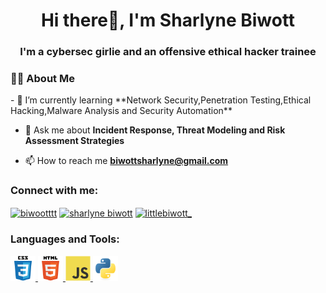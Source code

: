 <h1 align="center">Hi there👋, I'm Sharlyne Biwott</h1>
<h3 align="center">I'm a cybersec girlie and an offensive ethical hacker trainee</h3>

<h3 align="left">👩‍💻  About Me</h3>
- 🌱 I’m currently learning **Network Security,Penetration Testing,Ethical Hacking,Malware Analysis and Security Automation**

- 💬 Ask me about **Incident Response, Threat Modeling and Risk Assessment Strategies**

- 📫 How to reach me **biwottsharlyne@gmail.com**

<h3 align="left">Connect with me:</h3>
<p align="left">
<a href="https://twitter.com/biwootttt" target="blank"><img align="center" src="https://raw.githubusercontent.com/rahuldkjain/github-profile-readme-generator/master/src/images/icons/Social/twitter.svg" alt="biwootttt" height="30" width="40" /></a>
<a href="https://linkedin.com/in/sharlyne biwott" target="blank"><img align="center" src="https://raw.githubusercontent.com/rahuldkjain/github-profile-readme-generator/master/src/images/icons/Social/linked-in-alt.svg" alt="sharlyne biwott" height="30" width="40" /></a>
<a href="https://instagram.com/littlebiwott_" target="blank"><img align="center" src="https://raw.githubusercontent.com/rahuldkjain/github-profile-readme-generator/master/src/images/icons/Social/instagram.svg" alt="littlebiwott_" height="30" width="40" /></a>
</p>

<h3 align="left">Languages and Tools:</h3>
<p align="left"> <a href="https://www.w3schools.com/css/" target="_blank" rel="noreferrer"> <img src="https://raw.githubusercontent.com/devicons/devicon/master/icons/css3/css3-original-wordmark.svg" alt="css3" width="40" height="40"/> </a> <a href="https://www.w3.org/html/" target="_blank" rel="noreferrer"> <img src="https://raw.githubusercontent.com/devicons/devicon/master/icons/html5/html5-original-wordmark.svg" alt="html5" width="40" height="40"/> </a> <a href="https://developer.mozilla.org/en-US/docs/Web/JavaScript" target="_blank" rel="noreferrer"> <img src="https://raw.githubusercontent.com/devicons/devicon/master/icons/javascript/javascript-original.svg" alt="javascript" width="40" height="40"/> </a> <a href="https://www.python.org" target="_blank" rel="noreferrer"> <img src="https://raw.githubusercontent.com/devicons/devicon/master/icons/python/python-original.svg" alt="python" width="40" height="40"/> </a> </p>



